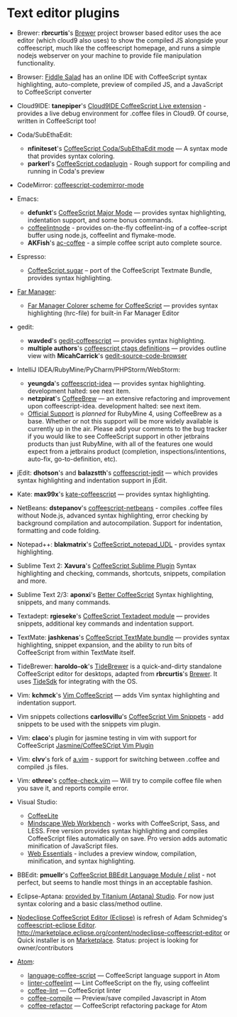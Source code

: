 # Text editor plugins

* Brewer: **rbrcurtis**'s [Brewer](https://github.com/rbrcurtis/Brewer) project browser based editor uses the ace editor (which cloud9 also uses) to show the compiled JS alongside your coffeescript, much like the coffeescript homepage, and runs a simple nodejs webserver on your machine to provide file manipulation functionality.

* Browser: [Fiddle Salad](http://fiddlesalad.com/) has an online IDE with CoffeeScript syntax highlighting, auto-complete, preview of compiled JS, and a JavaScript to CoffeeScript converter

* Cloud9IDE: **tanepiper**'s [Cloud9IDE CoffeeScript Live extension](https://github.com/tanepiper/cloud9-livecoffee-ext) - provides a live debug environment for .coffee files in Cloud9.  Of course, written in CoffeeScript too!

* Coda/SubEthaEdit: 
  * **nfiniteset**'s [CoffeeScript Coda/SubEthaEdit mode](http://github.com/nfiniteset/CoffeeScript.mode) — A syntax mode that provides syntax coloring.
  * **parkerl**'s [CoffeeScript.codaplugin](https://github.com/parkerl/CoffeeScript.codaplugin) - Rough support for compiling and running in Coda's preview

* CodeMirror: [coffeescript-codemirror-mode](https://github.com/pickhardt/coffeescript-codemirror-mode)

* Emacs: 
  * **defunkt**'s [CoffeeScript Major Mode](http://github.com/defunkt/coffee-mode) — provides syntax highlighting, indentation support, and some bonus commands.
  * [coffeelintnode](https://github.com/ajkavanagh/coffeelintnode) - provides on-the-fly coffeelint-ing of a coffee-script buffer using node.js, coffeelint and flymake-mode.
  * **AKFish**'s [ac-coffee](http://project.catx.me/ac-coffee/) - a simple coffee script auto complete source.

* Espresso:
  * [CoffeeScript.sugar](https://github.com/artisonian/CoffeeScript.sugar) – port of the CoffeeScript Textmate Bundle, provides syntax highlighting. 

* [Far Manager](http://www.farmanager.com/index.php?l=en):
  * [Far Manager Colorer scheme for CoffeeScript](https://github.com/dzhariy/far-manager-colorer-coffee-script) — provides syntax highlighting (hrc-file) for built-in Far Manager Editor

* gedit: 
  * **wavded**'s [gedit-coffeescript](http://github.com/wavded/gedit-coffeescript) — provides syntax highlighting.
  * **multiple authors**'s [coffeescript ctags definitions](https://gist.github.com/2901844) — provides outline view with **MicahCarrick**'s [gedit-source-code-browser](https://github.com/Quixotix/gedit-source-code-browser)

* IntelliJ IDEA/RubyMine/PyCharm/PHPStorm/WebStorm:
  * **yeungda**'s [coffeescript-idea](http://yeungda.github.com/coffeescript-idea/) — provides syntax highlighting. development halted: see next item.
  * **netzpirat**'s [CoffeeBrew](https://github.com/netzpirat/coffee-brew) — an extensive refactoring and improvement upon coffeescript-idea. development halted: see next item.
  * [Official Support](http://youtrack.jetbrains.net/issue/RUBY-5943) is *planned* for RubyMine 4, using CoffeeBrew as a base. Whether or not this support will be more widely available is currently up in the air. Please add your comments to the bug tracker if you would like to see CoffeeScript support in other jetbrains products than just RubyMine, with all of the features one would expect from a jetbrains product (completion, inspections/intentions, auto-fix, go-to-definition, etc).

* jEdit: **dhotson**'s and **balazstth**'s [coffeescript-jedit](https://github.com/dhotson/coffeescript-jedit) — which provides syntax highlighting and indentation support in jEdit.

* Kate: **max99x**'s [kate-coffeescript](https://github.com/max99x/kate-coffeescript) — provides syntax highlighting.

* NetBeans: **dstepanov**'s [coffeescript-netbeans](https://github.com/dstepanov/coffeescript-netbeans) - compiles .coffee files without Node.js, advanced syntax highlighting, error checking by background compilation and autocompilation. Support for indentation, formatting and code folding.

* Notepad++: **blakmatrix**'s [CoffeeScript_notepad_UDL](https://github.com/blakmatrix/CoffeeScript_notepad_UDL) - provides syntax highlighting.

* Sublime Text 2: **Xavura**'s [CoffeeScript Sublime Plugin](https://github.com/Xavura/CoffeeScript-Sublime-Plugin) Syntax highlighting and checking, commands, shortcuts, snippets, compilation and more.

* Sublime Text 2/3: **aponxi**'s [Better CoffeeScript](https://github.com/aponxi/sublime-better-coffeescript) Syntax highlighting, snippets, and many commands.

* Textadept: **rgieseke**'s [CoffeeScript Textadept module](http://rgieseke.github.com/ta-coffeescript) — provides snippets, additional key commands and indentation support.

* TextMate: **jashkenas**'s [CoffeeScript TextMate bundle](http://github.com/jashkenas/coffee-script-tmbundle) — provides syntax highlighting, snippet expansion, and the ability to run bits of CoffeeScript from within TextMate itself.

* TideBrewer: **haroldo-ok**'s [TideBrewer](https://github.com/haroldo-ok/TideBrewer) is a quick-and-dirty standalone CoffeeScript editor for desktops, adapted from **rbrcurtis**'s [Brewer](https://github.com/rbrcurtis/Brewer). It uses [TideSdk](http://www.tidesdk.org/) for integrating with the OS.

* Vim: **kchmck**'s [Vim CoffeeScript](http://github.com/kchmck/vim-coffee-script) — adds Vim syntax highlighting and indentation support.

* Vim snippets collections **carlosvillu**'s [CoffeeScript Vim Snippets](https://github.com/carlosvillu/coffeScript-VIM-Snippets) - add snippets to be used with the snippets vim plugin.

* Vim: **claco**'s plugin for jasmine testing in vim with support for CoffeeScript [Jasmine/CoffeeSCript Vim Plugin](https://github.com/claco/jasmine.vim)

* Vim: **clvv**'s fork of [a.vim](https://github.com/clvv/a.vim) - support for switching between .coffee and compiled .js files.
* Vim: **othree**'s [coffee-check.vim](https://github.com/othree/coffee-check.vim) — Will try to compile coffee file when you save it, and reports compile error.

* Visual Studio: 
  * [CoffeeLite](https://github.com/chrisdunelm/CoffeeLite)
  * [Mindscape Web Workbench](http://www.mindscapehq.com/products/web-workbench) - works with CoffeeScript, Sass, and LESS. Free version provides syntax highlighting and compiles CoffeeScript files automatically on save. Pro version adds automatic minification of JavaScript files.
  * [Web Essentials](http://vswebessentials.com/features/coffeescript) - includes a preview window, compilation, minification, and syntax highlighting. 

* BBEdit: **pmuellr**'s [CoffeeScript BBEdit Language Module / plist](https://gist.github.com/1004413) - not perfect, but seems to handle most things in an acceptable fashion.

* Eclipse-Aptana: [provided by Titanium (Aptana) Studio](http://jira.appcelerator.org/browse/APSTUD-2451). For now just syntax coloring and a basic class/method outline.

* [Nodeclipse CoffeeScript Editor (Eclipse)](https://github.com/Nodeclipse/coffeescript-eclipse) is refresh of Adam Schmideg's [coffeescript-eclipse Editor](https://github.com/adamschmideg/coffeescript-eclipse). http://marketplace.eclipse.org/content/nodeclipse-coffeescript-editor or Quick installer is on [Marketplace](http://marketplace.eclipse.org/content/coffeescript-editor-quick-installer). Status: project is looking for owner/contributors

* [Atom](https://atom.io/):
  * [language-coffee-script](https://atom.io/packages/language-coffee-script) — CoffeeScript language support in Atom
  * [linter-coffeelint](https://atom.io/packages/linter-coffeelint) — Lint CoffeeScript on the fly, using coffeelint
  * [coffee-lint](https://atom.io/packages/coffee-lint) — CoffeeScript linter
  * [coffee-compile](https://atom.io/packages/coffee-compile) — Preview/save compiled Javascript in Atom
  * [coffee-refactor](https://atom.io/packages/coffee-refactor) — CoffeeScript refactoring package for Atom